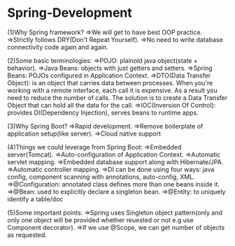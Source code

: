 # Spring-Development

(1)Why Spring framework?
=>We will get to have best OOP practice.
=>Strictly follows DRY(Don't Repeat Yourself).
=>No need to write database connectivity code again and again.

(2)Some basic terminologies:
=>POJO: plainold java object(state + behavior).
=>Java Beans: objects with just getters and setters.
=>Spring Beans: POJOs configured in Application Context.
=>DTO(Data Transfer Object):  is an object that carries data between processes. When you're working with a remote interface, each call it is expensive. As a result you need to reduce the number of calls. The solution is to create a Data Transfer Object that can hold all the data for the call.
=>IOC(Inversion Of Control): provides DI(Dependency Injection), serves beans to runtime apps.

(3)Why Spring Boot?
=>Rapid development.
=>Remove boilerplate of application setup(like server).
=>Cloud native support

(4)Things we could leverage from Spring Boot:
=>Embedded server(Tomcat).
=>Auto-configuration of Application Context.
=>Automatic servlet mapping.
=>Embedded database support along with Hibernate/JPA.
=>Automatic controller mapping.
=>DI can be done using four ways: java config, component scanning with annotations, auto-config, XML.
=>@Configuration: annotated class defines more than one beans inside it.
=>@Bean: used to explicitly declare a singleton bean.
=>@Entity: to uniquely identify a table/doc

(5)Some important points:
=>Spring uses Singleton object pattern(only and only one object will be provided whether reuested or not e.g use Component decorator).
=>If we use @Scope, we can get number of objects as requested.
